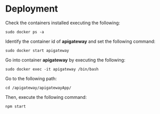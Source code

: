 # Deployment
  
  Check the containers installed executing the following:
    
    sudo docker ps -a

  Identify the container id of **apigateway** and set the following command:
    
    sudo docker start apigateway

  Go into container **apigateway** by executing the following:
    
    sudo docker exec -it apigateway /bin/bash

  Go to the following path:
    
    cd /apigateway/apigatewayApp/

  Then, execute the following command:
    
    npm start
